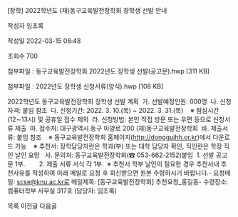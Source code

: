 [장학] 2022학년도 (재)동구교육발전장학회 장학생 선발 안내



작성자
임초록


작성일
2022-03-15 08:48


조회수
700


첨부파일 : 동구교육발전장학회 2022년도 장학생 선발(공고문).hwp [311 KB]  

첨부파일 : 2022년도 장학생 신청서류(양식).hwp [108 KB]


﻿2022학년도 동구교육발전장학회 장학생 선발 계획  가. 선발예정인원: 000명  나. 신청자격: 붙임 참조  다. 신청기간: 2022. 3. 10.(목) ~ 2022. 3. 31.(목)    ※ 점심시간(12∼13시) 및 공휴일 접수 제외  라. 신청방법: 본인 직접 방문 또는 우편 등으로 신청서류 제출  마. 접수처: 대구광역시 동구 아양로 200 (재)동구교육발전장학회  바. 제출서류: 붙임 참조    ※ 동구교육발전장학회 홈페이지(http://donggujhh.or.kr)에서 다운로드 가능    ※ 추천서: 장학담당자란은 학과(부) 또는 대학 담당자 확인, 직인란은 학장 직인 날인 요망   사. 문의처: 동구교육발전장학회(☎ 053-662-2152)붙임  1. 선발 공고문 1부.        2. 제출 서류 서식 각 1부.  ※ 추천서 학부 날인이 필요한 경우 추천서내 추천사유를 작성하여 아래 메일로 요청 후 회신받으면 원본 수령하시기 바랍니다.- 요청메일: scse@knu.ac.kr로 메일제목: [동구교육발전장학회] 추천요청\_홍길동- 수령장소: 컴퓨터학부 사무실 317호 (담당자: 임초록)





목록
이전글
다음글




